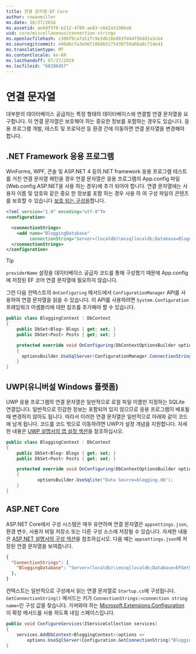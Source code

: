 ```yaml
---
title: 연결 문자열-EF Core
author: rowanmiller
ms.date: 10/27/2016
ms.assetid: aeb0f5f8-b212-4f89-ae83-c642a5190ba0
uid: core/miscellaneous/connection-strings
ms.openlocfilehash: c306f9ca7a51fc9e3db18e883fd44f56dd1a3cb4
ms.sourcegitcommit: e90d6cfa3e96f10b8b5275430759a66a0c714ed1
ms.translationtype: MT
ms.contentlocale: ko-KR
ms.lasthandoff: 07/17/2019
ms.locfileid: "68286457"
---
```

# <a name="connection-strings"></a>연결 문자열

대부분의 데이터베이스 공급자는 특정 형태의 데이터베이스에 연결할 연결 문자열을 요구합니다. 이 연결 문자열은 보호해야 하는 중요한 정보를 포함하는 경우도 있습니다. 응용 프로그램 개발, 테스트 및 프로덕션 등 환경 간에 이동하면 연결 문자열을 변경해야 합니다.

## <a name="net-framework-applications"></a>.NET Framework 응용 프로그램

WinForms, WPF, 콘솔 및 ASP.NET 4 등의.NET framework 응용 프로그램 테스트를 거친 연결 문자열 패턴을 경우 연결 문자열은 응용 프로그램의 App.config 파일 (Web.config ASP.NET을 사용 하는 경우)에 추가 되어야 합니다. 연결 문자열에는 사용자 이름 및 암호와 같은 중요 한 정보를 포함 하는 경우 사용 하 여 구성 파일의 콘텐츠를 보호할 수 있습니다 [보호 되는 구성을](https://docs.microsoft.com/dotnet/framework/data/adonet/connection-strings-and-configuration-files#encrypting-configuration-file-sections-using-protected-configuration)합니다.

``` xml
<?xml version="1.0" encoding="utf-8"?>
<configuration>

  <connectionStrings>
    <add name="BloggingDatabase"
         connectionString="Server=(localdb)\mssqllocaldb;Database=Blogging;Trusted_Connection=True;" />
  </connectionStrings>
</configuration>
```

> [!TIP]  
> `providerName` 설정을 데이터베이스 공급자 코드를 통해 구성했기 때문에 App.config에 저장된 EF 코어 연결 문자열에 필요하지 않습니다.

그런 다음 컨텍스트의 `OnConfiguring` 메서드에서 `ConfigurationManager` API를 사용하여 연결 문자열을 읽을 수 있습니다. 이 API를 사용하려면 `System.Configuration` 프레임워크 어셈블리에 대한 참조를 추가해야 할 수 있습니다.

``` csharp
public class BloggingContext : DbContext
{
    public DbSet<Blog> Blogs { get; set; }
    public DbSet<Post> Posts { get; set; }

    protected override void OnConfiguring(DbContextOptionsBuilder optionsBuilder)
    {
      optionsBuilder.UseSqlServer(ConfigurationManager.ConnectionStrings["BloggingDatabase"].ConnectionString);
    }
}
```

## <a name="universal-windows-platform-uwp"></a>UWP(유니버설 Windows 플랫폼)

UWP 응용 프로그램의 연결 문자열은 일반적으로 로컬 파일 이름만 지정하는 SQLite 연결입니다. 일반적으로 민감한 정보는 포함되어 있지 않으므로 응용 프로그램이 배포될 때 변경하지 않아도 됩니다. 따라서 이러한 연결 문자열은 일반적으로 아래와 같이 코드에 남게 됩니다. 코드를 코드 밖으로 이동하려면 UWP가 설정 개념을 지원합니다. 자세한 내용은 [UWP 설명서의 앱 설정 섹션](https://docs.microsoft.com/windows/uwp/app-settings/store-and-retrieve-app-data)을 참조하십시오.

``` csharp
public class BloggingContext : DbContext
{
    public DbSet<Blog> Blogs { get; set; }
    public DbSet<Post> Posts { get; set; }

    protected override void OnConfiguring(DbContextOptionsBuilder optionsBuilder)
    {
            optionsBuilder.UseSqlite("Data Source=blogging.db");
    }
}
```

## <a name="aspnet-core"></a>ASP.NET Core

ASP.NET Core에서 구성 시스템은 매우 유연하며 연결 문자열은 `appsettings.json`, 환경 변수, 사용자 비밀 저장소 또는 다른 구성 소스에 저장될 수 있습니다. 자세한 내용은 [ASP.NET 설명서의 구성 섹션](https://docs.asp.net/en/latest/fundamentals/configuration.html)을 참조하십시오. 다음 예는 `appsettings.json`에 저장된 연결 문자열을 보여줍니다.

``` json
{
  "ConnectionStrings": {
    "BloggingDatabase": "Server=(localdb)\\mssqllocaldb;Database=EFGetStarted.ConsoleApp.NewDb;Trusted_Connection=True;"
  },
}
```

컨텍스트는 일반적으로 구성에서 읽는 연결 문자열로 `Startup.cs`에 구성됩니다. `GetConnectionString()` 메서드는 키가 `ConnectionStrings:<connection string name>`인 구성 값을 찾습니다. 가져와야 하는 [Microsoft.Extensions.Configuration](https://docs.microsoft.com/dotnet/api/microsoft.extensions.configuration) 이 확장 메서드를 사용 하도록 네임 스페이스입니다.

``` csharp
public void ConfigureServices(IServiceCollection services)
{
    services.AddDbContext<BloggingContext>(options =>
        options.UseSqlServer(Configuration.GetConnectionString("BloggingDatabase")));
}
```

